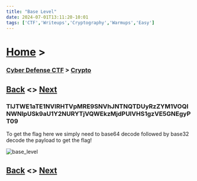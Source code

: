 ```yaml
---
title: "Base Level"
date: 2024-07-01T13:11:20-10:01
tags: ['CTF','Writeups','Cryptography','Warmups','Easy']
---
```



# [Home](https://jjolley91.github.io/blog/) >

###  [Cyber Defense CTF](https://jjolley91.github.io/blog/level_effect_cyber_defense_ctf_2024/) >  [Crypto](https://jjolley91.github.io/blog/level_effect_cyber_defense_ctf_2024/Crypto/)

## [Back](https://jjolley91.github.io/blog/level_effect_cyber_defense_ctf_2024/Crypto/if_only_it_were_this_easy)  <> [Next](https://jjolley91.github.io/blog/level_effect_cyber_defense_ctf_2024/Crypto/word_salad)

### TlJTWE1aTE1NVlRHTVpMRE9SNVhJNTNQTDUyRzZYM1VOQlNWNlpUSk9aU1Y2NURYTjVQWEkzMjdPUlVHS1gzVE5GNEgyPT09


To get the flag here we simply need to base64 decode followed by base32 decode the payload to get the flag!

![base_level](https://github.com/jjolley91/blog/tree/main/static/le_ctf_24/base_level.png?raw=true)



## [Back](https://jjolley91.github.io/blog/level_effect_cyber_defense_ctf_2024/Crypto/if_only_it_were_this_easy)  <> [Next](https://jjolley91.github.io/blog/level_effect_cyber_defense_ctf_2024/Crypto/word_salad)